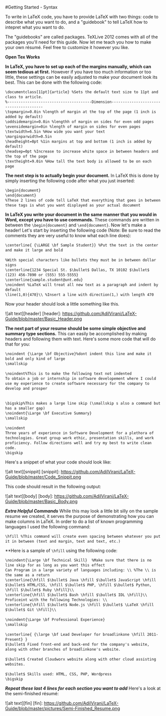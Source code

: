 #Getting Started - Syntax

To write in LaTeX code, you have to provide LaTeX with two things: code to describe what you want to do, and a "guidebook" to tell LaTeX how to intepret what you want to do. 

The "guidebooks" are called packages. TeXLive 2012 comes with all of the packages you'll need for this guide. Now let me teach you how to make your own résumé. Feel free to customize it however you like.

**Open Tex Works**

**In LaTeX, you have to set up each of the margins manually, which can seem tedious at first.** However if you have too much information or too little, these settings can be easily adjusted to make your document look its best. This can be done with the following code: 

```TeX
\documentclass[11pt]{article} %Sets the default text size to 11pt and class to article.
%--------------------------------------Dimension---------------------------------------
\topmargin=0.0in %length of margin at the top of the page (1 inch is added by default)
\oddsidemargin=0.0in %lengthh of margin on sides for even odd pages
\evensidemargin=0in %length of margin on sides for even pages
\textwidth=6.5in %How wide you want your text
\marginparwidth=0.5in
\headheight=0pt %1in margins at top and bottom (1 inch is added by default)
\headsep=0pt %Increase to increase white space in between headers and the top of the page
\textheight=9.0in %How tall the text body is allowed to be on each page
```

**The next step is to actually begin your document.** In LaTeX this is done by simply inserting the following code after what you just inserted:

```TeX
\begin{document}
\end{document}
%These 2 lines of code tell LaTeX that everything that goes in between these tags is what you want displayed as your actual document
```

**In LaTeX you write your document in the same manner that you would in Word, except you have to use commands.** These commands are written in between the `\begin{document}` and `\end{document}`. Now let's make a header! Let's start by inserting the following code (Note: Be sure to read the comments they are very useful to know what each line does):

```TeX
\centerline{ {\LARGE \bf Sample Student}} %Put the text in the center and make it large and bold

%With special characters like bullets they must be in between dollar signs
\centerline{1234 Special St. $\bullet$ Dallas, TX 10102 $\bullet$ (123) 456-7890 or (555) 555-5555}
\centerline{sample.student@unt.edu}
\noindent %LaTeX will treat all new text as a paragraph and indent by default
\line(1,0){470}\\ %Insert a line with direction(1,) with length 470
```

Now your header should look a little something like this.

![alt text][header]
[header]: https://github.com/AdilVirani/LaTeX-Guide/blob/master/Basic_Header.png

**The next part of your resume should be some simple objective and summary type sections.** This can easily be accomplished by making headers and following them with text. Here's some more code that will do that for you:

```TeX
\noindent {\Large \bf Objective}%dont indent this line and make it bold and only kind of large
\smallskip

\noindent%This is to make the following text not indented
To obtain a job or internship in software developement where I could use my experience to create software necessary for the company to develop and prosper


\bigskip%This makes a large line skip (\smallskip s also a command but has a smaller gap)
\noindent{\Large \bf Executive Summary}
\smallskip

\noindent
Three years of experience in Software Development for a plethora of technologies. Great group work ethic, presentation skills, and work proficiency. Follow directions well and try my best to write clean code.
\bigskip
```

Here's a snippet of what your code should look like:

![alt text][snippit]
[snippit]: https://github.com/AdilVirani/LaTeX-Guide/blob/master/Code_Snippit.png

This code should result in the following output:

![alt text][body]
[body]: https://github.com/AdilVirani/LaTeX-Guide/blob/master/Basic_Body.png

***Extra Helpful Commands*** While this may look a little bit silly on the sample resume we created, it serves the purpose of demonstrating how you can make columns in LaTeX. In order to do a list of known programming languages I used the following command: 

```TeX
\hfill %This command will create even spacing between whatever you put it in between (text and margin, text and text, etc.)
```

**Here is a sample of `\hfill` using the following code: 

```TeX
\noindent{\Large \bf Technical Skill}  %Make sure that there is no line skip for as long as you want this effect
Can Program in a large variety of languages including: \\ %The \\ is the same as a return
\centerline{\hfill $\bullet$ Java \hfill $\bullet$ JavaScript \hfill $\bullet$ HTML/CSS, \hfill $\bullet$ PHP, \hfill $\bullet$ Python, \hfill $\bullet$ Ruby \hfill}\\
\centerline{\hfill $\bullet$ Bash \hfill $\bullet$ IDL \hfill}\\
Proficeint with the following Technologies: \\
\centerline{\hfill $\bullet$ Node.js \hfill $\bullet$ \LaTeX \hfill $\bullet$ Git \hfill}\\

\noindent{\Large \bf Professional Experience}
\smallskip

\centerline{ {\large \bf Lead Developer for broadlinkone \hfill 2011-Present} }
$\bullet$ Fixed front-end and back-end for the company's website, along with other branches of broadlinkone's website.

$\bullet$ Created Cloudworx website along with other cloud assisting websites.

$\bullet$ Skills used: HTML, CSS, PHP, Wordpress
\bigskip
```
***Repeat these last 4 lines for each section you want to add*** Here's a look at the semi-finished résumé:

![alt text][fin]
[fin]: https://github.com/AdilVirani/LaTeX-Guide/blob/master/pictures/Semi-Finished_Resume.png
